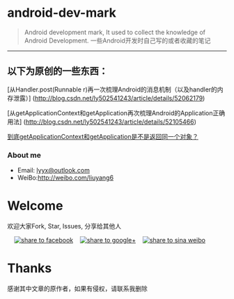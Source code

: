 # android-dev-mark
> Android development mark, It used to collect the knowledge of Android Development. 
> 一些Android开发时自己写的或者收藏的笔记


----------
## 以下为原创的一些东西：
[从Handler.post(Runnable r)再一次梳理Android的消息机制（以及handler的内存泄露）] (http://blog.csdn.net/ly502541243/article/details/52062179)

[从getApplicationContext和getApplication再次梳理Android的Application正确用法] (http://blog.csdn.net/ly502541243/article/details/52105466)

[到底getApplicationContext和getApplication是不是返回同一个对象？](http://blog.csdn.net/ly502541243/article/details/52127806)

### About me
* Email: lyyx@outlook.com
* WeiBo:http://weibo.com/liuyang6

# Welcome
欢迎大家Fork, Star, Issues, 分享给其他人

</a>&nbsp;&nbsp;&nbsp;&nbsp;<a href="https://www.facebook.com/sharer/sharer.php?u=https://github.com/zhengxiaopeng/android-dev-bookmarks" target="_blank" title="share to facebook" style="width:100%"><img src="http://i.imgur.com/0evE2QJ.png" title="share to facebook"/></a>&nbsp;&nbsp;&nbsp;&nbsp;<a href="https://plus.google.com/share?url=https://github.com/zhengxiaopeng/android-dev-bookmarks" target="_blank" title="share to google+" style="width:100%"><img src="http://i.imgur.com/zvDBPqj.png" title="share to google+"/></a>&nbsp;&nbsp;&nbsp;&nbsp;<a href="http://service.weibo.com/share/share.php?searchPic=true&title=Android-Dev-Favorites(Android开发者的收藏夹) @ruijun %2520&url=https://github.com/ruijun/Android-Dev-Favorites&utm_content=share_button&utm_campaign=post_show&utm_medium=github&utm_source=weibo" target="_blank" title="share to sina weibo" style="width:100%"><img src="http://i.imgur.com/pH9q4qu.png" title="share to sina weibo"/></a>


# Thanks
感谢其中文章的原作者，如果有侵权，请联系我删除
